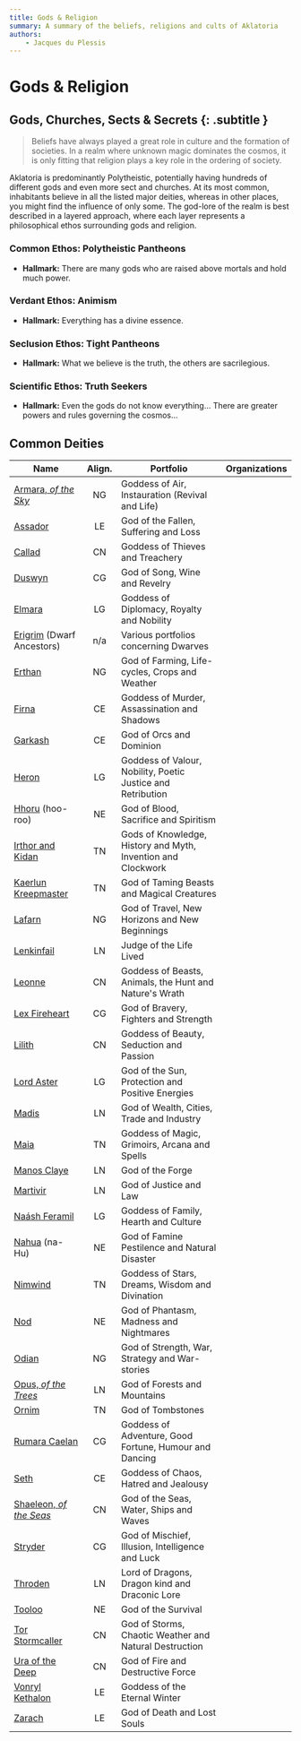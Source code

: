 ```yaml
---
title: Gods & Religion
summary: A summary of the beliefs, religions and cults of Aklatoria
authors:
    - Jacques du Plessis
---
```

# Gods & Religion
## Gods, Churches, Sects & Secrets {: .subtitle }
> Beliefs have always played a great role in culture and the formation of societies.  In a realm where unknown magic dominates the cosmos, it is only fitting that religion plays a key role in the ordering of society.

Aklatoria is predominantly Polytheistic, potentially having hundreds of different gods and even more sect and churches.  At its most common, inhabitants believe in all the listed major deities, whereas in other places, you might find the influence of only some.  The god-lore of the realm is best described in a layered approach, where each layer represents a philosophical ethos surrounding gods and religion.

### Common Ethos: Polytheistic Pantheons
- **Hallmark:** There are many gods who are raised above mortals and hold much power.

### Verdant Ethos: Animism
- **Hallmark:** Everything has a divine essence.

### Seclusion Ethos: Tight Pantheons
- **Hallmark:** What we believe is the truth, the others are sacrilegious.

### Scientific Ethos: Truth Seekers
- **Hallmark:** Even the gods do not know everything... There are greater powers and rules governing the cosmos...


## Common Deities
|Name|Align.|Portfolio|Organizations|
|-|:-:|---|---|
|[Armara, _of the Sky_ ](/religion/deities/armara)          |NG| Goddess of Air, Instauration (Revival and Life)                    | |
|[Assador](/religion/deities/assador)                       |LE| God of the Fallen, Suffering and Loss                              | |
|[Callad](/religion/deities/callad)	                        |CN| Goddess of Thieves and Treachery                                   | |
|[Duswyn](/religion/deities/duswyn)	                        |CG| God of Song, Wine and Revelry                                      | |
|[Elmara](/religion/deities/elmara)	                        |LG| Goddess of Diplomacy, Royalty and Nobility                         | |
|[Erigrim](/religion/deities/erigrim) (Dwarf Ancestors)     |n/a| Various portfolios concerning Dwarves                             | |
|[Erthan](/religion/deities/erthan)	                        |NG| God of Farming, Life-cycles, Crops and Weather                     | |
|[Firna](/religion/deities/firna)                           |CE| Goddess of Murder, Assassination and Shadows                       | |
|[Garkash](/religion/deities/garkash)                       |CE| God of Orcs and Dominion                                           | |
|[Heron](/religion/deities/heron)	                        |LG| Goddess of Valour, Nobility, Poetic Justice and Retribution        | |
|[Hhoru](/religion/deities/hhoru) (hoo-roo)	                |NE| God of Blood, Sacrifice and Spiritism                              | |
|[Irthor and Kidan](/religion/deities/irthor_&_kidan)	    |TN| Gods of Knowledge, History and Myth, Invention and Clockwork       | |
|[Kaerlun Kreepmaster](/religion/deities/kaerlun)	        |TN| God of Taming Beasts and Magical Creatures                         ||
|[Lafarn](/religion/deities/lafarn)	                        |NG| God of Travel, New Horizons and New Beginnings                     ||
|[Lenkinfail](/religion/deities/lenkinfail)	                |LN| Judge of the Life Lived                                            ||
|[Leonne](/religion/deities/leonne)                         |CN| Goddess of Beasts, Animals, the Hunt and Nature's Wrath            ||
|[Lex Fireheart](/religion/deities/lex_fireheart)	        |CG| God of Bravery, Fighters and Strength                              ||
|[Lilith](/religion/deities/lilith)	                        |CN| Goddess of Beauty, Seduction and Passion                           ||
|[Lord Aster](/religion/deities/lord_aster)	                |LG| God of the Sun, Protection and Positive Energies                   ||
|[Madis](/religion/deities/madis)                           |LN| God of Wealth, Cities, Trade and Industry                          ||
|[Maia](/religion/deities/maia)                             |TN| Goddess of Magic, Grimoirs, Arcana and Spells                      ||
|[Manos Claye](/religion/deities/manos_claye)               |LN| God of the Forge                                                   ||
|[Martivir](/religion/deities/martivir)                     |LN| God of Justice and Law                                             ||
|[Naásh Feramil](/religion/deities/naash_feramil)           |LG| Goddess of Family, Hearth and Culture                              ||
|[Nahua](/religion/deities/nahua) (na-Hu)	                |NE| God of Famine Pestilence and Natural Disaster                      ||
|[Nimwind](/religion/deities/nimwind)	                    |TN| Goddess of Stars, Dreams, Wisdom and Divination                    ||
|[Nod](/religion/deities/nod)	                            |NE| God of Phantasm, Madness and Nightmares                            ||
|[Odian](/religion/deities/odian)	                        |NG| God of Strength, War, Strategy and War-stories                     ||
|[Opus, _of the Trees_](/religion/deities/opus)             |LN| God of Forests and Mountains                                       ||
|[Ornim](/religion/deities/ornim)	                        |TN| God of Tombstones                                                  ||
|[Rumara Caelan](/religion/deities/rumara_caelan)           |CG| Goddess of Adventure, Good Fortune, Humour and Dancing             ||
|[Seth](/religion/deities/seth)	                            |CE| Goddess of Chaos, Hatred and Jealousy                              ||
|[Shaeleon, _of the Seas_](/religion/deities/shaeleon)	    |CN| God of the Seas, Water, Ships and Waves                            ||
|[Stryder](/religion/deities/stryder)                       |CG| God of Mischief, Illusion, Intelligence and Luck                   ||
|[Throden](/religion/deities/throden)	                    |LN| Lord of Dragons, Dragon kind and Draconic Lore                     ||
|[Tooloo](/religion/deities/tooloo)	                        |NE| God of the Survival                                                ||
|[Tor Stormcaller](/religion/deities/tor)	                |CN| God of Storms, Chaotic Weather and Natural Destruction             ||
|[Ura of the Deep](/religion/deities/ura)	                |CN| God of Fire and Destructive Force                                  ||
|[Vonryl Kethalon](/religion/deities/vonryl_kethalon)	    |LE| Goddess of the Eternal Winter                                      ||
|[Zarach](/religion/deities/zarach)	                        |LE| God of Death and Lost Souls                                        ||